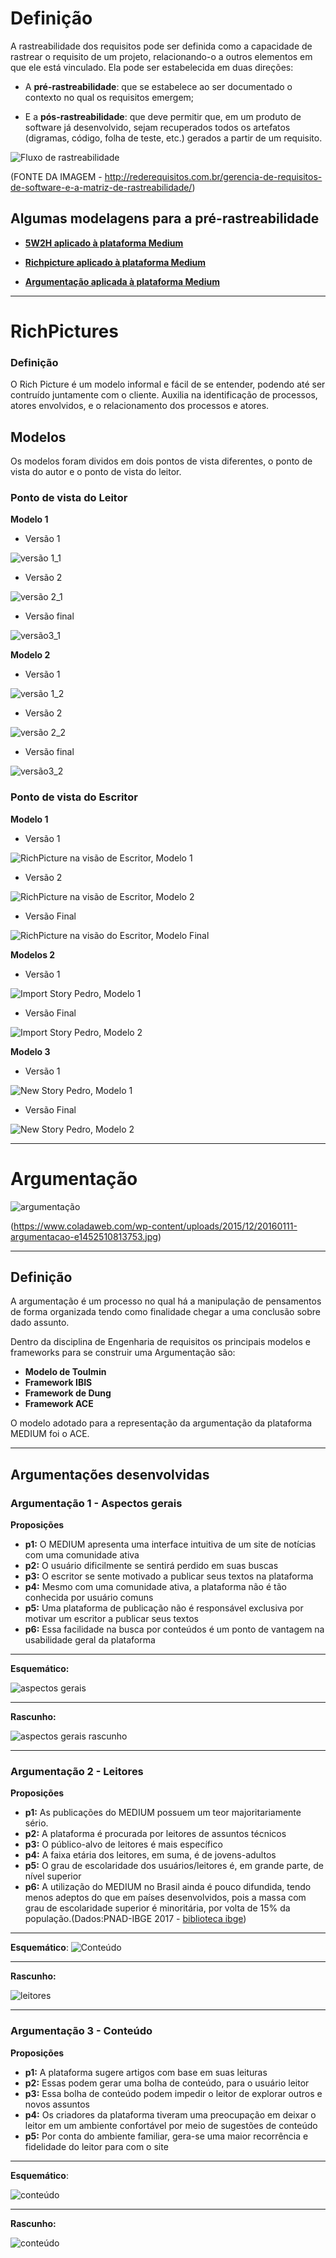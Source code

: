 # Definição

A rastreabilidade dos requisitos pode ser definida como a capacidade de rastrear o requisito de um projeto, relacionando-o a outros elementos em que ele está vinculado. Ela pode ser estabelecida em duas direções: 

- A **pré-rastreabilidade**: que se estabelece ao ser documentado o contexto no qual os requisitos emergem;

- E a **pós-rastreabilidade**: que deve permitir que, em um produto de software já desenvolvido, sejam recuperados todos os artefatos (digramas, código, folha de teste, etc.) gerados a partir de um requisito.

![Fluxo de rastreabilidade](https://user-images.githubusercontent.com/16181794/55337475-24fd5600-5475-11e9-93f9-135aae5ce0d9.jpg)

 (FONTE DA IMAGEM - http://rederequisitos.com.br/gerencia-de-requisitos-de-software-e-a-matriz-de-rastreabilidade/)

## Algumas modelagens para a pré-rastreabilidade

- [**5W2H aplicado à plataforma Medium**](https://github.com/williamelias/Req-01-2019-medium/wiki/5W2H)

- [**Richpicture aplicado à plataforma Medium**](https://github.com/williamelias/Req-01-2019-medium/wiki/Richpicture)

- [**Argumentação aplicada à plataforma Medium**](https://github.com/williamelias/Req-01-2019-medium/wiki/Argumenta%C3%A7%C3%A3o)

***
# RichPictures

### Definição
O Rich Picture é um modelo informal e fácil de se entender, podendo até ser contruído juntamente com o cliente. 
Auxilia na identificação de processos, atores envolvidos, e o relacionamento dos processos e atores. 
## Modelos

Os modelos foram dividos em dois pontos de vista diferentes, o ponto de vista do autor e o ponto de vista do leitor.

### Ponto de vista do Leitor

**Modelo 1**

- Versão 1  

![versão 1_1](https://github.com/williamelias/Req-01-2019-medium/blob/master/richpictures/rich_ver1_guilherme.jpg)

- Versão 2

![versão 2_1](https://github.com/williamelias/Req-01-2019-medium/blob/pre-rastreabilidade/richpictures/rich_ver2_guilherme.jpg)

- Versão final

![versão3_1](https://github.com/williamelias/Req-01-2019-medium/blob/pre-rastreabilidade/richpictures/rich_picture_GuilhermeMarques.png)

**Modelo 2**

- Versão 1

![versão 1_2](https://github.com/williamelias/Req-01-2019-medium/blob/pre-rastreabilidade/richpictures/versao1_Gabriel.jpg)

- Versão 2

![versão 2_2](https://github.com/williamelias/Req-01-2019-medium/blob/pre-rastreabilidade/richpictures/versao2_Gabriel.jpg)

- Versão final

![versão3_2](https://github.com/williamelias/Req-01-2019-medium/blob/pre-rastreabilidade/richpictures/Rich_picture_Gabriel.png)

### Ponto de vista do Escritor

**Modelo 1**

- Versão 1  

![RichPicture na visão de Escritor, Modelo 1](https://github.com/williamelias/Req-01-2019-medium/blob/pre-rastreabilidade/richpictures/RichPicture(1)_MatheusSallesBlanco.jpg)

- Versão 2  

![RichPicture na visão de Escritor, Modelo 2](https://github.com/williamelias/Req-01-2019-medium/blob/pre-rastreabilidade/richpictures/RichPicture(2)_MatheusSallesBlanco.jpg)

- Versão Final

![RichPicture na visão do Escritor, Modelo Final](https://github.com/williamelias/Req-01-2019-medium/blob/pre-rastreabilidade/richpictures/RichPicture(3)_MatheusSallesBlanco.jpg)

**Modelos 2**

- Versão 1
  
![Import Story Pedro, Modelo 1](https://github.com/williamelias/Req-01-2019-medium/blob/pre-rastreabilidade/richpictures/RichPicture(1)_Import-story_PedroRodrigues.jpg)

- Versão Final

![Import Story Pedro, Modelo 2](https://github.com/williamelias/Req-01-2019-medium/blob/pre-rastreabilidade/richpictures/RichPicture(2)_Import-story_PedroRodrigues.jpg)

**Modelo 3**

- Versão 1

![New Story Pedro, Modelo 1](https://github.com/williamelias/Req-01-2019-medium/blob/pre-rastreabilidade/richpictures/RichPicture(1)_New-Story_PedroRodrigues.jpg)

- Versão Final

![New Story Pedro, Modelo 2](https://github.com/williamelias/Req-01-2019-medium/blob/pre-rastreabilidade/richpictures/RichPicture(2)_New-Story_PedroRodrigues.jpg)

***
# Argumentação

![argumentação](https://github.com/williamelias/Req-01-2019-medium/blob/pre-rastreabilidade/images/argumentacao.jpg)

(https://www.coladaweb.com/wp-content/uploads/2015/12/20160111-argumentacao-e1452510813753.jpg)
***

## Definição
A argumentação é um processo no qual há a manipulação de pensamentos de forma organizada tendo como finalidade chegar a uma conclusão sobre dado assunto.

Dentro da disciplina de Engenharia de requisitos os principais modelos e frameworks para se construir uma Argumentação são:

* **Modelo de Toulmin**
* **Framework IBIS**
* **Framework de Dung**
* **Framework ACE**

O modelo adotado para a representação da argumentação da plataforma MEDIUM foi o ACE.

***

## Argumentações desenvolvidas

### Argumentação 1 - Aspectos gerais

**Proposições**

* **p1:** O MEDIUM apresenta uma interface intuitiva de um site de notícias com uma comunidade ativa
* **p2:** O usuário dificilmente se sentirá perdido em suas buscas
* **p3:** O escritor se sente motivado a publicar seus textos na plataforma
* **p4:** Mesmo com uma comunidade ativa, a plataforma não é tão conhecida por usuário comuns
* **p5:** Uma plataforma de publicação não é responsável exclusiva por motivar um escritor a publicar seus textos
* **p6:** Essa facilidade na busca por conteúdos é um ponto de vantagem na usabilidade geral da plataforma


***

**Esquemático:**

![aspectos gerais](https://github.com/williamelias/Req-01-2019-medium/blob/pre-rastreabilidade/argumentations/Argumentacao_2(v2).jpg)

***

**Rascunho:**

![aspectos gerais rascunho](https://github.com/williamelias/Req-01-2019-medium/blob/pre-rastreabilidade/argumentations/rascunho1.jpg) 

***

### Argumentação 2 - Leitores
**Proposições**

* **p1:** As publicações do MEDIUM possuem um teor majoritariamente sério.
* **p2:** A plataforma é procurada por leitores de assuntos técnicos
* **p3:** O público-alvo de leitores é mais específico
* **p4:** A faixa etária dos leitores, em suma, é de jovens-adultos
* **p5:** O grau de escolaridade dos usuários/leitores é, em grande parte, de nível superior
* **p6:** A utilização do MEDIUM no Brasil ainda é pouco difundida, tendo menos adeptos do que em países desenvolvidos, pois a massa com grau de escolaridade superior é minoritária, por volta de 15% da população.(Dados:PNAD-IBGE 2017 - [biblioteca ibge](https://biblioteca.ibge.gov.br/visualizacao/livros/liv101576_informativo.pdf))

***

**Esquemático**:
![Conteúdo](https://github.com/williamelias/Req-01-2019-medium/blob/pre-rastreabilidade/argumentations/Argumentacao_1(v2).jpg)

***

**Rascunho:**

![leitores](https://github.com/williamelias/Req-01-2019-medium/blob/pre-rastreabilidade/argumentations/rascunho3.jpg) 

***

### Argumentação 3 - Conteúdo
**Proposições**

* **p1:** A plataforma sugere artigos com base em suas leituras
* **p2:** Essas podem gerar uma bolha de conteúdo, para o usuário leitor
* **p3:** Essa bolha de conteúdo podem impedir o leitor de explorar outros e novos assuntos
* **p4:** Os criadores da plataforma tiveram uma preocupação em deixar o leitor em um ambiente confortável por meio de sugestões de conteúdo
* **p5:** Por conta do ambiente familiar, gera-se uma maior recorrência e fidelidade do leitor para com o site

***

**Esquemático**:

![conteúdo](https://github.com/williamelias/Req-01-2019-medium/blob/pre-rastreabilidade/argumentations/Argumentacao_3(v2).jpg)

***

**Rascunho:**

![conteúdo](https://github.com/williamelias/Req-01-2019-medium/blob/pre-rastreabilidade/argumentations/rascunho2.jpg) 

